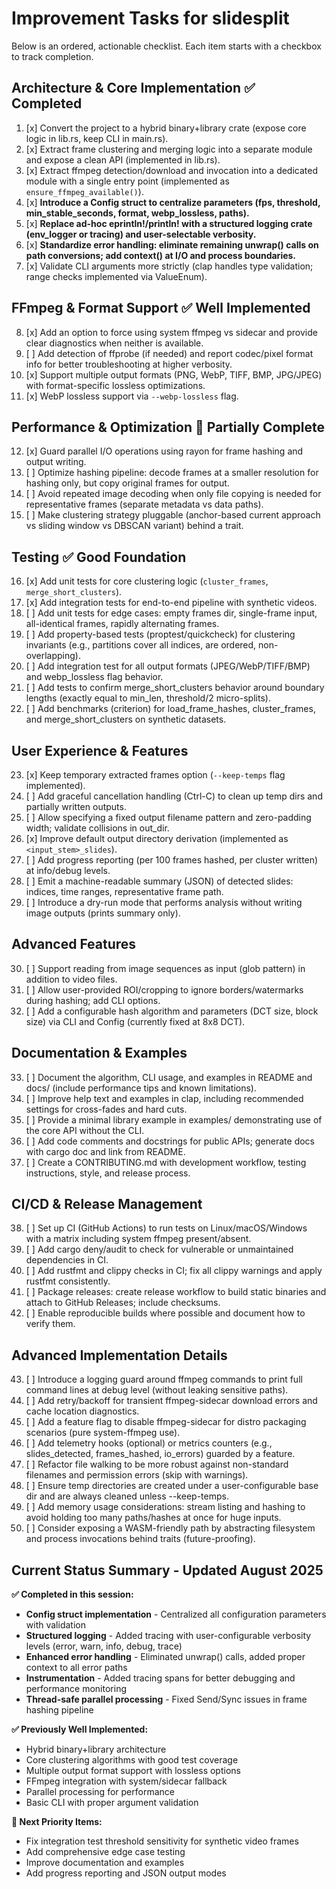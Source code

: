 # Improvement Tasks for slidesplit

Below is an ordered, actionable checklist. Each item starts with a checkbox to track completion.

## Architecture & Core Implementation ✅ Completed

1. [x] Convert the project to a hybrid binary+library crate (expose core logic in lib.rs, keep CLI in main.rs).
2. [x] Extract frame clustering and merging logic into a separate module and expose a clean API (implemented in lib.rs).
3. [x] Extract ffmpeg detection/download and invocation into a dedicated module with a single entry point (implemented as `ensure_ffmpeg_available()`).
4. [x] **Introduce a Config struct to centralize parameters (fps, threshold, min_stable_seconds, format, webp_lossless, paths).**
5. [x] **Replace ad-hoc eprintln!/println! with a structured logging crate (env_logger or tracing) and user-selectable verbosity.**
6. [x] **Standardize error handling: eliminate remaining unwrap() calls on path conversions; add context() at I/O and process boundaries.**
7. [x] Validate CLI arguments more strictly (clap handles type validation; range checks implemented via ValueEnum).

## FFmpeg & Format Support ✅ Well Implemented

8. [x] Add an option to force using system ffmpeg vs sidecar and provide clear diagnostics when neither is available.
9. [ ] Add detection of ffprobe (if needed) and report codec/pixel format info for better troubleshooting at higher verbosity.
10. [x] Support multiple output formats (PNG, WebP, TIFF, BMP, JPG/JPEG) with format-specific lossless optimizations.
11. [x] WebP lossless support via `--webp-lossless` flag.

## Performance & Optimization 🔄 Partially Complete

12. [x] Guard parallel I/O operations using rayon for frame hashing and output writing.
13. [ ] Optimize hashing pipeline: decode frames at a smaller resolution for hashing only, but copy original frames for output.
14. [ ] Avoid repeated image decoding when only file copying is needed for representative frames (separate metadata vs data paths).
15. [ ] Make clustering strategy pluggable (anchor-based current approach vs sliding window vs DBSCAN variant) behind a trait.

## Testing ✅ Good Foundation

16. [x] Add unit tests for core clustering logic (`cluster_frames`, `merge_short_clusters`).
17. [x] Add integration tests for end-to-end pipeline with synthetic videos.
18. [ ] Add unit tests for edge cases: empty frames dir, single-frame input, all-identical frames, rapidly alternating frames.
19. [ ] Add property-based tests (proptest/quickcheck) for clustering invariants (e.g., partitions cover all indices, are ordered, non-overlapping).
20. [ ] Add integration test for all output formats (JPEG/WebP/TIFF/BMP) and webp_lossless flag behavior.
21. [ ] Add tests to confirm merge_short_clusters behavior around boundary lengths (exactly equal to min_len, threshold/2 micro-splits).
22. [ ] Add benchmarks (criterion) for load_frame_hashes, cluster_frames, and merge_short_clusters on synthetic datasets.

## User Experience & Features

23. [x] Keep temporary extracted frames option (`--keep-temps` flag implemented).
24. [ ] Add graceful cancellation handling (Ctrl-C) to clean up temp dirs and partially written outputs.
25. [ ] Allow specifying a fixed output filename pattern and zero-padding width; validate collisions in out_dir.
26. [x] Improve default output directory derivation (implemented as `<input_stem>_slides`).
27. [ ] Add progress reporting (per 100 frames hashed, per cluster written) at info/debug levels.
28. [ ] Emit a machine-readable summary (JSON) of detected slides: indices, time ranges, representative frame path.
29. [ ] Introduce a dry-run mode that performs analysis without writing image outputs (prints summary only).

## Advanced Features

30. [ ] Support reading from image sequences as input (glob pattern) in addition to video files.
31. [ ] Allow user-provided ROI/cropping to ignore borders/watermarks during hashing; add CLI options.
32. [ ] Add a configurable hash algorithm and parameters (DCT size, block size) via CLI and Config (currently fixed at 8x8 DCT).

## Documentation & Examples

33. [ ] Document the algorithm, CLI usage, and examples in README and docs/ (include performance tips and known limitations).
34. [ ] Improve help text and examples in clap, including recommended settings for cross-fades and hard cuts.
35. [ ] Provide a minimal library example in examples/ demonstrating use of the core API without the CLI.
36. [ ] Add code comments and docstrings for public APIs; generate docs with cargo doc and link from README.
37. [ ] Create a CONTRIBUTING.md with development workflow, testing instructions, style, and release process.

## CI/CD & Release Management

38. [ ] Set up CI (GitHub Actions) to run tests on Linux/macOS/Windows with a matrix including system ffmpeg present/absent.
39. [ ] Add cargo deny/audit to check for vulnerable or unmaintained dependencies in CI.
40. [ ] Add rustfmt and clippy checks in CI; fix all clippy warnings and apply rustfmt consistently.
41. [ ] Package releases: create release workflow to build static binaries and attach to GitHub Releases; include checksums.
42. [ ] Enable reproducible builds where possible and document how to verify them.

## Advanced Implementation Details

43. [ ] Introduce a logging guard around ffmpeg commands to print full command lines at debug level (without leaking sensitive paths).
44. [ ] Add retry/backoff for transient ffmpeg-sidecar download errors and cache location diagnostics.
45. [ ] Add a feature flag to disable ffmpeg-sidecar for distro packaging scenarios (pure system-ffmpeg use).
46. [ ] Add telemetry hooks (optional) or metrics counters (e.g., slides_detected, frames_hashed, io_errors) guarded by a feature.
47. [ ] Refactor file walking to be more robust against non-standard filenames and permission errors (skip with warnings).
48. [ ] Ensure temp directories are created under a user-configurable base dir and are always cleaned unless --keep-temps.
49. [ ] Add memory usage considerations: stream listing and hashing to avoid holding too many paths/hashes at once for huge inputs.
50. [ ] Consider exposing a WASM-friendly path by abstracting filesystem and process invocations behind traits (future-proofing).

## Current Status Summary - Updated August 2025

**✅ Completed in this session:**
- **Config struct implementation** - Centralized all configuration parameters with validation
- **Structured logging** - Added tracing with user-configurable verbosity levels (error, warn, info, debug, trace) 
- **Enhanced error handling** - Eliminated unwrap() calls, added proper context to all error paths
- **Instrumentation** - Added tracing spans for better debugging and performance monitoring
- **Thread-safe parallel processing** - Fixed Send/Sync issues in frame hashing pipeline

**✅ Previously Well Implemented:**
- Hybrid binary+library architecture 
- Core clustering algorithms with good test coverage
- Multiple output format support with lossless options
- FFmpeg integration with system/sidecar fallback
- Parallel processing for performance
- Basic CLI with proper argument validation

**🔄 Next Priority Items:**
- Fix integration test threshold sensitivity for synthetic video frames
- Add comprehensive edge case testing
- Improve documentation and examples
- Add progress reporting and JSON output modes
